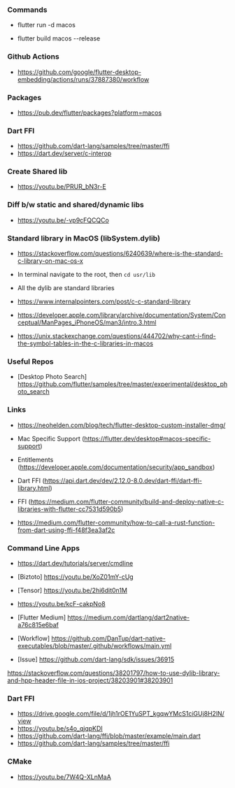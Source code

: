 ### Commands
- flutter run -d macos

- flutter build macos --release

### Github Actions
- https://github.com/google/flutter-desktop-embedding/actions/runs/37887380/workflow

### Packages
- https://pub.dev/flutter/packages?platform=macos

### Dart FFI
- https://github.com/dart-lang/samples/tree/master/ffi
- https://dart.dev/server/c-interop

### Create Shared lib
- https://youtu.be/PRUR_bN3r-E

### Diff b/w static and shared/dynamic libs
- https://youtu.be/-vp9cFQCQCo

### Standard library in MacOS (libSystem.dylib)
- https://stackoverflow.com/questions/6240639/where-is-the-standard-c-library-on-mac-os-x
- In terminal navigate to the root, then `cd usr/lib`
- All the dylib are standard libraries

- https://www.internalpointers.com/post/c-c-standard-library
- https://developer.apple.com/library/archive/documentation/System/Conceptual/ManPages_iPhoneOS/man3/intro.3.html

- https://unix.stackexchange.com/questions/444702/why-cant-i-find-the-symbol-tables-in-the-c-libraries-in-macos

### Useful Repos
- [Desktop Photo Search] https://github.com/flutter/samples/tree/master/experimental/desktop_photo_search

### Links
- https://neohelden.com/blog/tech/flutter-desktop-custom-installer-dmg/

- Mac Specific Support (https://flutter.dev/desktop#macos-specific-support)

- Entitlements (https://developer.apple.com/documentation/security/app_sandbox)

- Dart FFI (https://api.dart.dev/dev/2.12.0-8.0.dev/dart-ffi/dart-ffi-library.html)

- FFI (https://medium.com/flutter-community/build-and-deploy-native-c-libraries-with-flutter-cc7531d590b5)

- https://medium.com/flutter-community/how-to-call-a-rust-function-from-dart-using-ffi-f48f3ea3af2c

### Command Line Apps
- https://dart.dev/tutorials/server/cmdline

- [Biztoto] https://youtu.be/XoZ01mY-cUg

- [Tensor] https://youtu.be/2hi6dit0n1M
- https://youtu.be/kcF-cakpNo8

- [Flutter Medium] https://medium.com/dartlang/dart2native-a76c815e6baf
- [Workflow] https://github.com/DanTup/dart-native-executables/blob/master/.github/workflows/main.yml

- [Issue] https://github.com/dart-lang/sdk/issues/36915

https://stackoverflow.com/questions/38201797/how-to-use-dylib-library-and-hpp-header-file-in-ios-project/38203901#38203901

### Dart FFI
- https://drive.google.com/file/d/1jh1rOE1YuSPT_kgqwYMcS1ciGUj8H2lN/view
- https://youtu.be/s4o_qjqpKDI
- https://github.com/dart-lang/ffi/blob/master/example/main.dart
- https://github.com/dart-lang/samples/tree/master/ffi


### CMake
- https://youtu.be/7W4Q-XLnMaA
